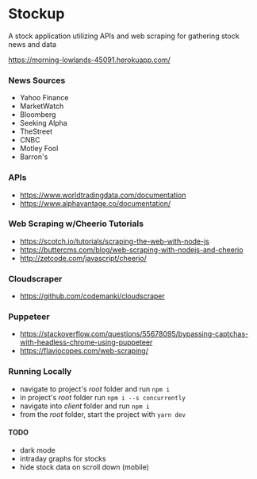 # Stockup
A stock application utilizing APIs and web scraping for gathering stock news and data

https://morning-lowlands-45091.herokuapp.com/

### News Sources
- Yahoo Finance
- MarketWatch
- Bloomberg
- Seeking Alpha
- TheStreet
- CNBC
- Motley Fool
- Barron's

### APIs
- https://www.worldtradingdata.com/documentation
- https://www.alphavantage.co/documentation/

### Web Scraping w/Cheerio Tutorials
- https://scotch.io/tutorials/scraping-the-web-with-node-js
- https://buttercms.com/blog/web-scraping-with-nodejs-and-cheerio
- http://zetcode.com/javascript/cheerio/

### Cloudscraper
- https://github.com/codemanki/cloudscraper

### Puppeteer 
- https://stackoverflow.com/questions/55678095/bypassing-captchas-with-headless-chrome-using-puppeteer
- https://flaviocopes.com/web-scraping/

### Running Locally 
- navigate to project's *root* folder and run ```npm i```
- in project's *root* folder run ```npm i --s concurrently```
- navigate into *client* folder and run ```npm i```
- from the *root* folder, start the project with ```yarn dev```

#### TODO
- dark mode
- intraday graphs for stocks
- hide stock data on scroll down (mobile)